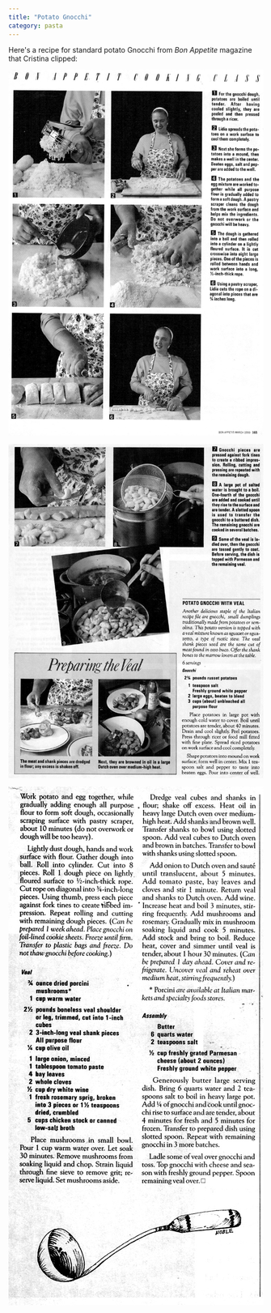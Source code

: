 ```yaml
---
title: "Potato Gnocchi"
category: pasta
---
```


Here's a recipe for standard potato Gnocchi from _Bon Appetite_ magazine that Cristina clipped:

![](/images/recipe-gnocchi-potato1.jpg)

![](/images/recipe-gnocchi-potato2.jpg)

![](/images/recipe-gnocchi-potato3.jpg)


